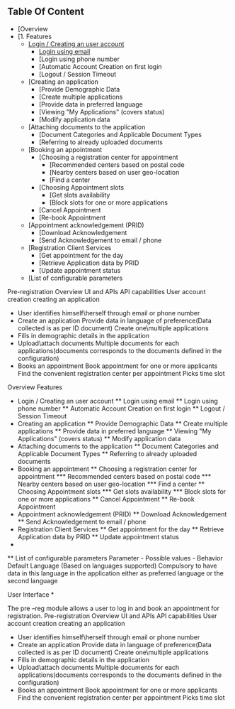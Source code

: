 ## Table Of Content

* [Overview
* [1. Features
  * [Login / Creating an user account]()
    * [Login using email]()
    * [Login using phone number
    * [Automatic Account Creation on first login
    * [Logout / Session Timeout
  * [Creating an application
    * [Provide Demographic Data
    * [Create multiple applications
    * [Provide data in preferred language
    * [Viewing "My Applications" (covers status)
    * [Modify application data
  * [Attaching documents to the application
    * [Document Categories and Applicable Document Types
    * [Referring to already uploaded documents
  * [Booking an appointment
    * [Choosing a registration center for appointment
      * [Recommended centers based on postal code
      * [Nearby centers based on user geo-location
      * [Find a center
    * [Choosing Appointment slots
      * [Get slots availability
      * [Block slots for one or more applications
    * [Cancel Appointment
    * [Re-book Appointment
  * [Appointment acknowledgement (PRID)
    * [Download Acknowledgement
    * [Send Acknowledgement to email / phone
  * [Registration Client Services
    * [Get appointment for the day
    * [Retrieve Application data by PRID
    * [Update appointment status
  * [List of configurable parameters


Pre-registration Overview
UI and APIs
API capabilities 
User account creation
creating an application
* User identifies himself\herself through email or phone number
* Create an application
Provide data in language of preference(Data collected is as per ID document)
Create one\multiple applications
* Fills in demographic details in the application
* Upload\attach documents
Multiple documents for each applications(documents corresponds to the documents defined in the configuration)
* Books an appointment
Book appointment for one or more applicants
Find the convenient registration center per appointment
Picks time slot 










Overview
Features
* Login / Creating an user account
** Login using email
** Login using phone number
** Automatic Account Creation on first login
** Logout / Session Timeout
* Creating an application
** Provide Demographic Data
** Create multiple applications
** Provide data in preferred language
** Viewing "My Applications" (covers status)
** Modify application data
* Attaching documents to the application
** Document Categories and Applicable Document Types
** Referring to already uploaded documents
* Booking an appointment
** Choosing a registration center for appointment
*** Recommended centers based on postal code
*** Nearby centers based on user geo-location
*** Find a center
** Choosing Appointment slots
*** Get slots availability
*** Block slots for one or more applications
** Cancel Appointment
** Re-book Appointment
* Appointment acknowledgement (PRID)
** Download Acknowledgement
** Send Acknowledgement to email / phone
* Registration Client Services
** Get appointment for the day
** Retrieve Application data by PRID
** Update appointment status
* 
** List of configurable parameters
Parameter - Possible values - Behavior
Default Language (Based on languages supported) Compulsory to have data in this language in the application either as preferred language or the second language


User Interface
* 


The pre –reg module allows a user to log in and book an appointment for registration.
Pre-registration Overview
UI and APIs
API capabilities 
User account creation
creating an application
* User identifies himself\herself through email or phone number
* Create an application
Provide data in language of preference(Data collected is as per ID document)
Create one\multiple applications
* Fills in demographic details in the application
* Upload\attach documents
Multiple documents for each applications(documents corresponds to the documents defined in the configuration)
* Books an appointment
Book appointment for one or more applicants
Find the convenient registration center per appointment
Picks time slot 

